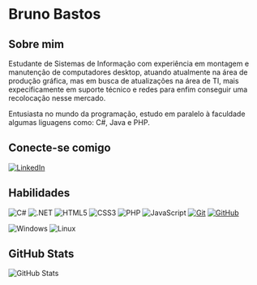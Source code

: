 
# Bruno Bastos

<h2>Sobre mim</h2> 
<p>Estudante de Sistemas de Informação com experiência em montagem e manutenção de computadores desktop, atuando atualmente na área de produção gráfica, mas em busca de atualizações na área de TI, mais expecificamente em suporte técnico e redes para enfim conseguir uma recolocação nesse mercado.</p>

<p>Entusiasta no mundo da programação, estudo em paralelo à faculdade algumas liguagens como: C#, Java e PHP.</p>

<h2>Conecte-se comigo</h2>

[![LinkedIn](https://img.shields.io/badge/LinkedIn-0077B5?style=for-the-badge&logo=linkedin&logoColor=white)]([https://www.linkedin.com/in/0raoni/](https://www.linkedin.com/in/bastosbrunods/))

## Habilidades
![C#](https://img.shields.io/badge/C%23-239120?style=for-the-badge&logo=c-sharp&logoColor=white)
![.NET](https://img.shields.io/badge/.NET-5C2D91?style=for-the-badge&logo=.net&logoColor=white)
![HTML5](https://img.shields.io/badge/HTML5-E34F26?style=for-the-badge&logo=html5&logoColor=white)
![CSS3](https://img.shields.io/badge/CSS3-1572B6?style=for-the-badge&logo=css3&logoColor=white)
![PHP](https://img.shields.io/badge/PHP-777BB4?style=for-the-badge&logo=php&logoColor=white)
![JavaScript](https://img.shields.io/badge/JavaScript-F7DF1E?style=for-the-badge&logo=javascript&logoColor=black)
[![Git](https://img.shields.io/badge/Git-000?style=for-the-badge&logo=git&logoColor=E94D5F)](https://git-scm.com/doc)
[![GitHub](https://img.shields.io/badge/GitHub-000?style=for-the-badge&logo=github&logoColor=30A3DC)](https://docs.github.com/)


![Windows](https://img.shields.io/badge/Windows-000?style=for-the-badge&logo=windows&logoColor=2CA5E0)
![Linux](https://img.shields.io/badge/Linux-000?style=for-the-badge&logo=linux&logoColor=FCC624)



## GitHub Stats
![GitHub Stats](https://github-readme-stats.vercel.app/api?username=00raoni&theme=transparent&bg_color=000&border_color=30A3DC&show_icons=true&icon_color=30A3DC&title_color=E94D5F&text_color=FFF)
